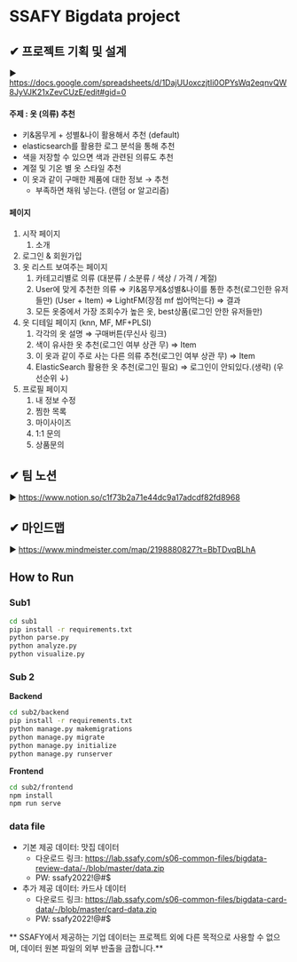 # SSAFY Bigdata project

## ✔ 프로젝트 기획 및 설계
▶ https://docs.google.com/spreadsheets/d/1DajUUoxczjtIi0OPYsWq2eqnvQW8JyVJK21xZevCUzE/edit#gid=0

#### 주제 : 옷 (의류) 추천

- 키&몸무게 + 성별&나이 활용해서 추천 (default)
- elasticsearch를 활용한 로그 분석을 통해 추천
- 색을 저장할 수 있으면 색과 관련된 의류도 추천
- 계절 및 기온 별 옷 스타일 추천
- 이 옷과 같이 구매한 제품에 대한 정보 → 추천
  - 부족하면 채워 넣는다. (랜덤 or 알고리즘)



#### 페이지

1. 시작 페이지
   1. 소개
2. 로그인 & 회원가입
3. 옷 리스트 보여주는 페이지
   1. 카테고리별로 의류 (대분류 / 소분류 / 색상 / 가격 / 계절)
   2. User에 맞게 추천한 의류 ⇒ 키&몸무게&성별&나이를 통한 추천(로그인한 유저들만) (User + Item) ⇒ LightFM(장점 mf 씹어먹는다) ⇒ 결과
   3. 모든 옷중에서 가장 조회수가 높은 옷, best상품(로그인 안한 유저들만)
4. 옷 디테일 페이지 (knn, MF, MF+PLSI)
   1. 각각의 옷 설명 ⇒ 구매버튼(무신사 링크)
   2. 색이 유사한 옷 추천(로그인 여부 상관 무) ⇒ Item
   3. 이 옷과 같이 주로 사는 다른 의류 추천(로그인 여부 상관 무) ⇒ Item
   4. ElasticSearch 활용한 옷 추천(로그인 필요) ⇒ 로그인이 안되있다.(생략) (우선순위 ↓)
5. 프로필 페이지
   1. 내 정보 수정
   2. 찜한 목록
   3. 마이사이즈
   4. 1:1 문의
   5. 상품문의



## ✔ 팀 노션

▶  https://www.notion.so/c1f73b2a71e44dc9a17adcdf82fd8968



## ✔ 마인드맵

▶  https://www.mindmeister.com/map/2198880827?t=BbTDvqBLhA



## How to Run

### Sub1

```sh
cd sub1
pip install -r requirements.txt
python parse.py
python analyze.py
python visualize.py
```

### Sub 2

**Backend**

```sh
cd sub2/backend
pip install -r requirements.txt
python manage.py makemigrations
python manage.py migrate
python manage.py initialize
python manage.py runserver
```

**Frontend**

```sh
cd sub2/frontend
npm install
npm run serve
```

### data file
  * 기본 제공 데이터: 맛집 데이터
    - 다운로드 링크: https://lab.ssafy.com/s06-common-files/bigdata-review-data/-/blob/master/data.zip
    - PW: ssafy2022!@#$
  * 추가 제공 데이터: 카드사 데이터
    - 다운로드 링크: https://lab.ssafy.com/s06-common-files/bigdata-card-data/-/blob/master/card-data.zip
    - PW: ssafy2022!@#$

** SSAFY에서 제공하는 기업 데이터는 프로젝트 외에 다른 목적으로 사용할 수 없으며, 데이터 원본 파일의 외부 반출을 금합니다.**

